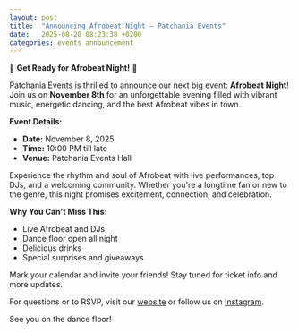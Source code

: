 ```yaml
---
layout: post
title:  "Announcing Afrobeat Night – Patchania Events"
date:   2025-08-20 08:23:38 +0200
categories: events announcement
---
```


🎉 **Get Ready for Afrobeat Night!** 🎉

Patchania Events is thrilled to announce our next big event: **Afrobeat Night**! Join us on **November 8th** for an unforgettable evening filled with vibrant music, energetic dancing, and the best Afrobeat vibes in town.

**Event Details:**
- **Date:** November 8, 2025
- **Time:** 10:00 PM till late
- **Venue:** Patchania Events Hall

Experience the rhythm and soul of Afrobeat with live performances, top DJs, and a welcoming community. Whether you're a longtime fan or new to the genre, this night promises excitement, connection, and celebration.

**Why You Can't Miss This:**
- Live Afrobeat and DJs
- Dance floor open all night
- Delicious drinks
- Special surprises and giveaways

Mark your calendar and invite your friends! Stay tuned for ticket info and more updates.

For questions or to RSVP, visit our [website](https://patchaniaevents.com) or follow us on [Instagram](https://instagram.com/patchaniaevents).

See you on the dance floor!

